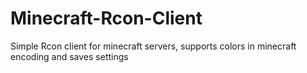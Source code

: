 # Minecraft-Rcon-Client
Simple Rcon client for minecraft servers, supports colors in minecraft encoding and saves settings
